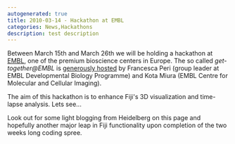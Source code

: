 ```yaml
---
autogenerated: true
title: 2010-03-14 - Hackathon at EMBL
categories: News,Hackathons
description: test description
---
```


Between March 15th and March 26th we will be holding a hackathon at [EMBL](http://embl.de), one of the premium bioscience centers in Europe. The so called <i>get-together@EMBL</i> is [generously hosted](http://cmci.embl.de/meeting/fiji2010) by Francesca Peri (group leader at EMBL Developmental Biology Programme) and Kota Miura (EMBL Centre for Molecular and Cellular Imaging).

The aim of this hackathon is to enhance Fiji's 3D visualization and time-lapse analysis. Lets see...

Look out for some light blogging from Heidelberg on this page and hopefully another major leap in Fiji functionality upon completion of the two weeks long coding spree.

 
